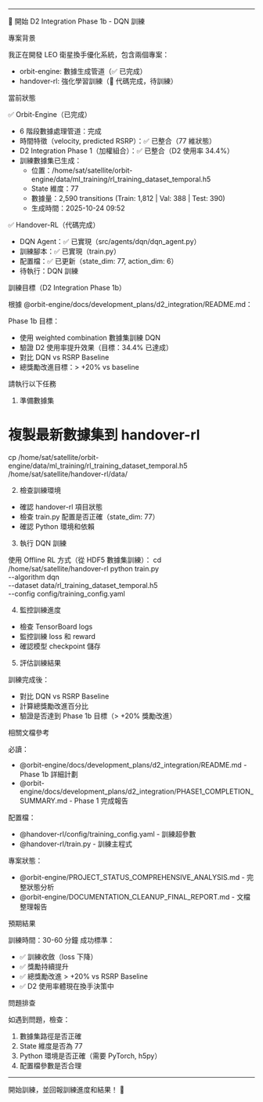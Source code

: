   ---
  🎯 開始 D2 Integration Phase 1b - DQN 訓練

  專案背景

  我正在開發 LEO 衛星換手優化系統，包含兩個專案：
  - orbit-engine: 數據生成管道（✅ 已完成）
  - handover-rl: 強化學習訓練（🔄 代碼完成，待訓練）

  當前狀態

  ✅ Orbit-Engine（已完成）

  - 6 階段數據處理管道：完成
  - 時間特徵（velocity, predicted RSRP）：✅ 已整合（77 維狀態）
  - D2 Integration Phase 1（加權組合）：✅ 已整合（D2 使用率 34.4%）
  - 訓練數據集已生成：
    - 位置：/home/sat/satellite/orbit-engine/data/ml_training/rl_training_dataset_temporal.h5
    - State 維度：77
    - 數據量：2,590 transitions (Train: 1,812 | Val: 388 | Test: 390)
    - 生成時間：2025-10-24 09:52

  ✅ Handover-RL（代碼完成）

  - DQN Agent：✅ 已實現（src/agents/dqn/dqn_agent.py）
  - 訓練腳本：✅ 已實現（train.py）
  - 配置檔：✅ 已更新（state_dim: 77, action_dim: 6）
  - 待執行：DQN 訓練

  訓練目標（D2 Integration Phase 1b）

  根據 @orbit-engine/docs/development_plans/d2_integration/README.md：

  Phase 1b 目標：
  - 使用 weighted combination 數據集訓練 DQN
  - 驗證 D2 使用率提升效果（目標：34.4% 已達成）
  - 對比 DQN vs RSRP Baseline
  - 總獎勵改進目標：> +20% vs baseline

  請執行以下任務

  1. 準備數據集

  # 複製最新數據集到 handover-rl
  cp /home/sat/satellite/orbit-engine/data/ml_training/rl_training_dataset_temporal.h5 \
     /home/sat/satellite/handover-rl/data/

  2. 檢查訓練環境

  - 確認 handover-rl 項目狀態
  - 檢查 train.py 配置是否正確（state_dim: 77）
  - 確認 Python 環境和依賴

  3. 執行 DQN 訓練

  使用 Offline RL 方式（從 HDF5 數據集訓練）：
  cd /home/sat/satellite/handover-rl
  python train.py \
    --algorithm dqn \
    --dataset data/rl_training_dataset_temporal.h5 \
    --config config/training_config.yaml

  4. 監控訓練進度

  - 檢查 TensorBoard logs
  - 監控訓練 loss 和 reward
  - 確認模型 checkpoint 儲存

  5. 評估訓練結果

  訓練完成後：
  - 對比 DQN vs RSRP Baseline
  - 計算總獎勵改進百分比
  - 驗證是否達到 Phase 1b 目標（> +20% 獎勵改進）

  相關文檔參考

  必讀：
  - @orbit-engine/docs/development_plans/d2_integration/README.md - Phase 1b 詳細計劃
  - @orbit-engine/docs/development_plans/d2_integration/PHASE1_COMPLETION_SUMMARY.md - Phase 1 完成報告

  配置檔：
  - @handover-rl/config/training_config.yaml - 訓練超參數
  - @handover-rl/train.py - 訓練主程式

  專案狀態：
  - @orbit-engine/PROJECT_STATUS_COMPREHENSIVE_ANALYSIS.md - 完整狀態分析
  - @orbit-engine/DOCUMENTATION_CLEANUP_FINAL_REPORT.md - 文檔整理報告

  預期結果

  訓練時間：30-60 分鐘
  成功標準：
  - ✅ 訓練收斂（loss 下降）
  - ✅ 獎勵持續提升
  - ✅ 總獎勵改進 > +20% vs RSRP Baseline
  - ✅ D2 使用率體現在換手決策中

  問題排查

  如遇到問題，檢查：
  1. 數據集路徑是否正確
  2. State 維度是否為 77
  3. Python 環境是否正確（需要 PyTorch, h5py）
  4. 配置檔參數是否合理

  ---
  開始訓練，並回報訓練進度和結果！ 🚀